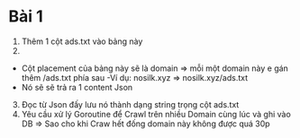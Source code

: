 # Bài 1
1. Thêm 1 cột ads.txt vào bảng này
2.
- Cột placement của bảng này sẽ là domain => mỗi một domain này e gán thêm /ads.txt phía sau
-Ví dụ: nosilk.xyz => nosilk.xyz/ads.txt
- Nó sẽ sẽ trả ra 1 content Json
3. Đọc từ Json đấy lưu nó thành dạng string trọng cột ads.txt
4. Yêu cầu xử lý Goroutine để Crawl trên nhiều Domain cùng lúc và ghi vào DB => Sao cho khi Craw hết đống domain này không được quá 30p